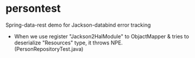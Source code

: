 # persontest
Spring-data-rest demo for Jackson-databind error tracking

- When we use register "Jackson2HalModule" to ObjactMapper & tries to deserialize "Resources" type, it throws NPE. (PersonRepositoryTest.java)
